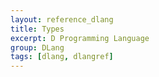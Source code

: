 ```yaml
---
layout: reference_dlang
title: Types
excerpt: D Programming Language
group: DLang
tags: [dlang, dlangref]
---
```


